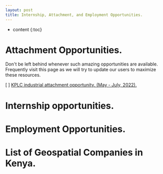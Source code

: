 ```yaml
---
layout: post
title: Internship, Attachment, and Employment Opportunities.
---
```


* content
{:toc}

# Attachment Opportunities.

Don't be left behind whenever such amazing opportunities are available. Frequently visit this page as we will try to update our users to maximize these resources.

[ ]  [KPLC industrial attachment opportunity. (May - July, 2022).](<https://bit.ly/3HSZk8A>)

# Internship opportunities.


# Employment Opportunities.


# List of Geospatial Companies in Kenya.
